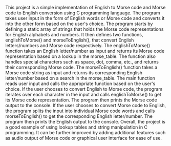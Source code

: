 This project is a simple implementation of English to Morse code and Morse code to English conversion using C programming language. The program takes user input in the form of English words or Morse code and converts it into the other form based on the user's choice.
The program starts by defining a static array of strings that holds the Morse code representations for English alphabets and numbers. It then defines two functions, englishToMorse() and morseToEnglish(), that convert English letters/numbers and Morse code respectively.
The englishToMorse() function takes an English letter/number as input and returns its Morse code representation based on a lookup in the morse_table. The function also handles special characters such as space, dot, comma, etc., and returns their corresponding Morse code.
The morseToEnglish() function takes a Morse code string as input and returns its corresponding English letter/number based on a search in the morse_table.
The main function reads user input and calls the appropriate function based on the user's choice. If the user chooses to convert English to Morse code, the program iterates over each character in the input and calls englishToMorse() to get its Morse code representation. The program then prints the Morse code output to the console.
If the user chooses to convert Morse code to English, the program splits the input into individual Morse code words and calls morseToEnglish() to get the corresponding English letter/number. The program then prints the English output to the console.
Overall, the project is a good example of using lookup tables and string manipulation in C programming. It can be further improved by adding additional features such as audio output of Morse code or graphical user interface for ease of use.
